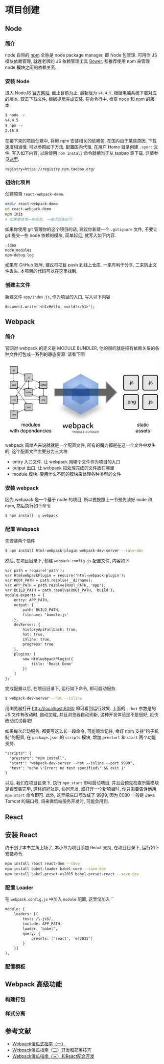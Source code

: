 # 项目创建

## Node

### 简介

node 自带的 [npm](https://www.npmjs.com) 全称是 node package manager, 即 Node 包管理.
可用作 JS 模块依赖管理, 就连老牌的 JS 依赖管理工具 [Bower](https://bower.io),
都推荐使用 npm 来管理 node 模块之间的依赖关系.

### 安装 Node

进入 NodeJS [官方网站](https://nodejs.org/en/),
截止目前为止, 最新版为 `v4.4.5`, 根据电脑系统下载对应的版本.
双击下载文件, 根据提示完成安装.
在命令行中, 检查 node 和 npm 的版本.

```{.bash .numberLines}
$ node -v
v4.4.5
$ npm -v
2.15.5
```

在接下来的项目创建中, 将用 npm 安装相关的依赖包.
在国内由于某些原因, 下载速度相当慢, 可以参照如下方法,
配置国内代理, 在用户 Home 目录创建 `.npmrc` 文件, 写入如下内容,
以后使用 `npm install` 命令就相当于从 taobao 源下载.
详情参见[这里](https://npm.taobao.org).

```{.numberLines}
registry=https://registry.npm.taobao.org/
```

### 初始化项目

创建项目 `react-webpack-demo`.

```{.bash .numberLines}
mkdir react-webpack-demo
cd react-webpack-demo
npm init
# 如果懒得填一些信息, 一直点回车即可
```

如果你使用 git 管理你的这个项目的话, 建议你新建一个 `.gitignore` 文件, 不要让 git 提交一些 node 依赖的模块,
简单起见, 就写入如下内容.

```{.numberLines}
.idea
node_modules
npm-debug.log
```

如果有 GitHub 账号, 建议将项目 push 到线上仓库, 一来有利于分享, 二来防止文件丢失.
本项目的代码可以在[这里](https://github.com/henryhyn/react-webpack-demo)找到.

### 创建主文件

新建文件 `app/index.js`, 作为项目的入口, 写入以下内容

```{.numberLines}
document.write('<h1>Hello, world!</h1>');
```

## Webpack

### 简介

官网对 webpack 的定义是 MODULE BUNDLER, 他的目的就是把有依赖关系的各种文件打包成一系列的静态资源.
请看下图

![](images/55fb7d622403852ff7533c6da5c620cd_r.png)

webpack 简单点来说就就是一个配置文件, 所有的魔力都是在这一个文件中发生的.
这个配置文件主要分为三大块

-   entry 入口文件. 让 webpack 用哪个文件作为项目的入口
-   output 出口. 让 webpack 把处理完成的文件放在哪里
-   module 模块. 要用什么不同的模块来处理各种类型的文件

### 安装 webpack

因为 webpack 是一个基于 node 的项目, 所以要按照上一节预先装好 node 和 npm, 然后执行如下命令

```{.bash .numberLines}
$ npm install -g webpack
```

### 配置 Webpack

先安装两个插件

```{.bash .numberLines}
$ npm install html-webpack-plugin webpack-dev-server --save-dev
```

然后, 在项目目录下, 创建 `webpack.config.js` 配置文件, 内容如下.

```{.numberLines}
var path = require('path');
var HtmlwebpackPlugin = require('html-webpack-plugin');
var ROOT_PATH = path.resolve(__dirname);
var APP_PATH = path.resolve(ROOT_PATH, 'app');
var BUILD_PATH = path.resolve(ROOT_PATH, 'build');
module.exports = {
    entry: APP_PATH,
    output: {
        path: BUILD_PATH,
        filename: 'bundle.js'
    },
    devServer: {
        historyApiFallback: true,
        hot: true,
        inline: true,
        progress: true
    },
    plugins: [
        new HtmlwebpackPlugin({
            title: 'React Demo'
        })
    ]
};
```

完成配置以后, 在项目目录下, 运行如下命令, 即可启动服务.

```{.bash .numberLines}
$ webpack-dev-server --hot --inline
```

用浏览器打开 <http://localhost:8080> 即可看到运行效果.
上面的 `--hot` 参数是的 JS 文件有改动时, 自动加载, 并且浏览器自动刷新,
这种开发体验是不是很好, 赶快改动试试看吧!

如果每次启动服务, 都要写这么长一段命令, 可能很难记住,
幸好 npm 支持"钩子机制"的配置, 在 `package.json` 的 `scripts` 模块,
增加 `prestart` 和 `start` 两个功能支持.

```{.numberLines}
"scripts": {
  "prestart": "npm install",
  "start": "webpack-dev-server --hot --inline --port 9999",
  "test": "echo \"Error: no test specified\" && exit 1"
}
```

以后, 我们在项目目录下, 执行 `npm start` 即可启动项目, 并且会预先检查所需模块是否安装完毕,
这样的好处是, 协同开发, 或打开一个新项目时, 你只需要告诉他用 `npm start` 命令即可.
此外, 这里把端口号改成了 9999, 因为 8080 一般是 Java Tomcat 的端口号, 将来做后端服务开发时, 可能会用到.

## React

## 安装 React

终于到了本书主角上场了, 本小节为项目添加 React 支持,
在项目目录下, 运行如下安装命令.

```{.bash .numberLines}
npm install react react-dom --save
npm install babel-loader babel-core --save-dev
npm install babel-preset-es2015 babel-preset-react --save-dev
```

### 配置 Loader

在 `webpack.config.js` 中加入 `module` 配置, 这里仅加入 ``

```{.numberLines}
module: {
    loaders: [{
        test: /\.js$/,
        include: APP_PATH,
        loader: 'babel',
        query: {
            presets: ['react', 'es2015']
        }
    }]
},
```

### 配置模板

## Webpack 高级功能

### 构建打包

### 样式分离

## 参考文献

-   [Webpack傻瓜式指南（一）](https://zhuanlan.zhihu.com/p/20367175)
-   [Webpack傻瓜指南（二）开发和部署技巧](https://zhuanlan.zhihu.com/p/20397902)
-   [Webpack傻瓜指南（三）和React配合开发](https://zhuanlan.zhihu.com/p/20522487)